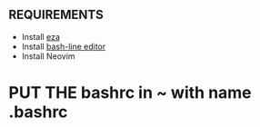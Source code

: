 ## REQUIREMENTS

- Install [eza](https://github.com/eza-community/eza)
- Install [bash-line editor](https://github.com/akinomyoga/ble.sh)
- Install Neovim

# PUT THE bashrc in ~ with name .bashrc



